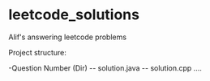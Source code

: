 # leetcode_solutions
Alif's answering leetcode problems

Project structure:

-Question Number (Dir)
-- solution.java
-- solution.cpp
....
